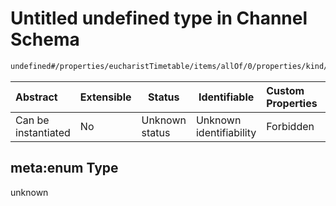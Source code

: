 # Untitled undefined type in Channel Schema

```txt
undefined#/properties/eucharistTimetable/items/allOf/0/properties/kind/meta:enum
```




| Abstract            | Extensible | Status         | Identifiable            | Custom Properties | Additional Properties | Access Restrictions | Defined In                                                                 |
| :------------------ | ---------- | -------------- | ----------------------- | :---------------- | --------------------- | ------------------- | -------------------------------------------------------------------------- |
| Can be instantiated | No         | Unknown status | Unknown identifiability | Forbidden         | Allowed               | none                | [channel.schema.json\*](../out/channel.schema.json "open original schema") |

## meta:enum Type

unknown
